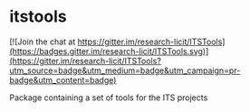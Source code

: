 # itstools

[![Join the chat at https://gitter.im/research-licit/ITSTools](https://badges.gitter.im/research-licit/ITSTools.svg)](https://gitter.im/research-licit/ITSTools?utm_source=badge&utm_medium=badge&utm_campaign=pr-badge&utm_content=badge)

Package containing a set of tools for the ITS projects
